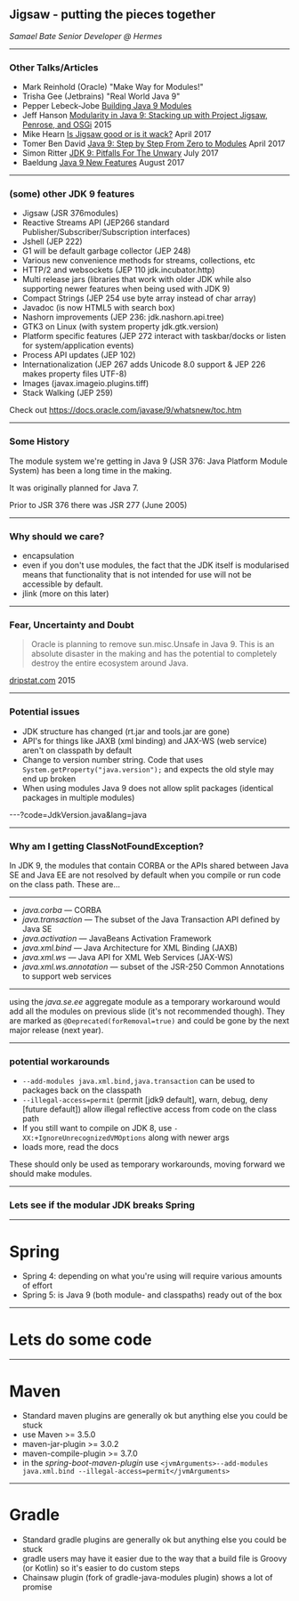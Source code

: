 
## Jigsaw - putting the pieces together

_Samael Bate Senior Developer @ Hermes_

---
### Other Talks/Articles

 - Mark Reinhold (Oracle) "Make Way for Modules!"
 - Trisha Gee (Jetbrains) "Real World Java 9"
 - Pepper Lebeck-Jobe [Building Java 9 Modules](https://guides.gradle.org/building-java-9-modules/)
 - Jeff Hanson [Modularity in Java 9: Stacking up with Project Jigsaw, Penrose, and OSGi](https://www.javaworld.com/article/2878952/java-platform/modularity-in-java-9.html) 2015 
 - Mike Hearn [Is Jigsaw good or is it wack?](https://blog.plan99.net/is-jigsaw-good-or-is-it-wack-ec634d36dd6f) April 2017
 - Tomer Ben David [Java 9: Step by Step From Zero to Modules](https://dzone.com/articles/java-9-tutorial-step-by-step-from-zero-to-modules) April 2017
 - Simon Ritter [JDK 9: Pitfalls For The Unwary](https://www.azul.com/jdk-9-pitfalls-for-the-unwary/) July 2017
 - Baeldung [Java 9 New Features](http://www.baeldung.com/new-java-9) August 2017

---
### (some) other JDK 9 features

 - Jigsaw (JSR 376modules)
 - Reactive Streams API (JEP266 standard Publisher/Subscriber/Subscription interfaces)
 - Jshell (JEP 222)
 - G1 will be default garbage collector (JEP 248)
 - Various new convenience methods for streams, collections, etc
 - HTTP/2 and websockets (JEP 110 jdk.incubator.http)
 - Multi release jars (libraries that work with older JDK while also supporting newer features when being used with JDK 9)
 - Compact Strings (JEP 254 use byte array instead of char array)
 - Javadoc (is now HTML5 with search box)
 - Nashorn improvements (JEP 236: jdk.nashorn.api.tree)
 - GTK3 on Linux (with system property jdk.gtk.version)
 - Platform specific features (JEP 272 interact with taskbar/docks or listen for system/application events)
 - Process API updates (JEP 102)
 - Internationalization (JEP 267 adds Unicode 8.0 support & JEP 226 makes property files UTF-8)
 - Images (javax.imageio.plugins.tiff)
 - Stack Walking (JEP 259)

Check out https://docs.oracle.com/javase/9/whatsnew/toc.htm

---
### Some History

The module system we're getting in Java 9 (JSR 376: Java Platform Module System) has been a long time in the making.

It was originally planned for Java 7.

Prior to JSR 376 there was JSR 277 (June 2005)

---
### Why should we care?

 - encapsulation
 - even if you don't use modules, the fact that the JDK itself is modularised means that functionality that is not intended for use will not be accessible by default. 
 - jlink (more on this later)

---
### Fear, Uncertainty and Doubt

> Oracle is planning to remove sun.misc.Unsafe in Java 9. This is an absolute disaster in the making and has the potential to completely destroy the entire ecosystem around Java.

[dripstat.com](http://blog.dripstat.com/removal-of-sun-misc-unsafe-a-disaster-in-the-making/) 2015

---
### Potential issues

 - JDK structure has changed (rt.jar and tools.jar are gone)
 - API's for things like JAXB (xml binding) and JAX-WS (web service) aren't on classpath by default
 - Change to version number string. Code that uses `System.getProperty("java.version");` and expects the old style may end up broken
 - When using modules Java 9 does not allow split packages (identical packages in multiple modules)

---?code=JdkVersion.java&lang=java

---
### Why am I getting ClassNotFoundException?

In JDK 9, the modules that contain CORBA or the APIs shared between Java SE and Java EE are not resolved by default when you compile or run code on the class path. These are...

---
- *java.corba* — CORBA
- *java.transaction* — The subset of the Java Transaction API defined by Java SE
- *java.activation* — JavaBeans Activation Framework
- *java.xml.bind* — Java Architecture for XML Binding (JAXB)
- *java.xml.ws* — Java API for XML Web Services (JAX-WS)
- *java.xml.ws.annotation* — subset of the JSR-250 Common Annotations to support web services
---

using the *java.se.ee* aggregate module as a temporary workaround would add all the modules on previous slide (it's not recommended though). They are marked as `@Deprecated(forRemoval=true)` and could be gone by the next major release (next year).

---
### potential workarounds

 - `--add-modules java.xml.bind,java.transaction` can be used to packages back on the classpath
 - `--illegal-access=permit` (permit [jdk9 default], warn, debug, deny [future default]) allow illegal reflective access
from code on the class path 
 - If you still want to compile on JDK 8, use `-XX:+IgnoreUnrecognizedVMOptions` along with newer args
 - loads more, read the docs

These should only be used as temporary workarounds, moving forward we should make modules.

---


### Lets see if the modular JDK breaks Spring

---
# Spring

 - Spring 4: depending on what you're using will require various amounts of effort 
 - Spring 5: is Java 9 (both module- and classpaths) ready out of the box

---


# Lets do some code

---
# Maven

 - Standard maven plugins are generally ok but anything else you could be stuck
 - use Maven >= 3.5.0
 - maven-jar-plugin >= 3.0.2
 - maven-compile-plugin >= 3.7.0
 - in the _spring-boot-maven-plugin_ use `<jvmArguments>--add-modules java.xml.bind --illegal-access=permit</jvmArguments>`

---
# Gradle

 - Standard gradle plugins are generally ok but anything else you could be stuck
 - gradle users may have it easier due to the way that a build file is Groovy (or Kotlin) so it's easier to do custom steps
 - Chainsaw plugin (fork of gradle-java-modules plugin) shows a lot of promise
